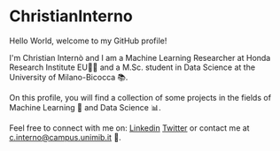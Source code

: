 # ChristianInterno

Hello World, welcome to my GitHub profile!

I'm Christian Internò and I am a Machine Learning Researcher at Honda Research Institute EU👨‍💻 and a M.Sc. student in Data Science at the University of Milano-Bicocca 📚.

On this profile, you will find a collection of some projects in the fields of Machine Learning 🤖 and Data Science 📊.


Feel free to connect with me on:
[Linkedin](www.linkedin.com/in/christian-interno)
[Twitter](https://twitter.com/ChristianInte16)
or contact me at c.interno@campus.unimib.it 🦜.
